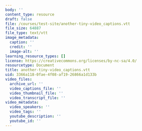 ```yaml
---
body: ''
content_type: resource
draft: false
file: /courses/test-site/another-tiny-video_captions.vtt
file_size: 64887
file_type: text/vtt
image_metadata:
  caption: ''
  credit: ''
  image-alt: ''
learning_resource_types: []
license: https://creativecommons.org/licenses/by-nc-sa/4.0/
resourcetype: Document
title: another-tiny-video_captions.vtt
uid: 3366a118-0fae-4f08-af19-26866a1d133b
video_files:
  archive_url: ''
  video_captions_file: ''
  video_thumbnail_file: ''
  video_transcript_file: ''
video_metadata:
  video_speakers: ''
  video_tags: ''
  youtube_description: ''
  youtube_id: ''
---
```

